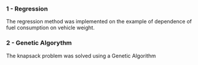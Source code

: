 ### 1 - Regression
  The regression method was implemented on the example of dependence of fuel consumption on vehicle weight.

### 2 - Genetic Algorythm
  The knapsack problem was solved using a Genetic Algorithm
